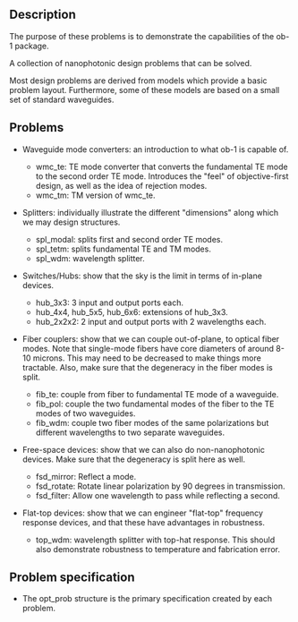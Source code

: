 Description
-----------

The purpose of these problems is to demonstrate the capabilities of the ob-1 package.


A collection of nanophotonic design problems that can be solved.

Most design problems are derived from models which provide 
a basic problem layout.
Furthermore, some of these models are based on 
a small set of standard waveguides.


Problems
--------

*   Waveguide mode converters: 
    an introduction to what ob-1 is capable of.
    *   wmc_te: TE mode converter that converts the fundamental TE mode to the 
        second order TE mode.
        Introduces the "feel" of objective-first design, as well as 
        the idea of rejection modes.
    *   wmc_tm: TM version of wmc_te.

*   Splitters:
    individually illustrate the different "dimensions"
    along which we may design structures.
    *   spl_modal: splits first and second order TE modes.
    *   spl_tetm: splits fundamental TE and TM modes.
    *   spl_wdm: wavelength splitter.

*   Switches/Hubs:
    show that the sky is the limit in terms of in-plane devices.
    *   hub_3x3: 3 input and output ports each.
    *   hub_4x4, hub_5x5, hub_6x6: extensions of hub_3x3.
    *   hub_2x2x2: 2 input and output ports with 2 wavelengths each.

*   Fiber couplers:
    show that we can couple out-of-plane, to optical fiber modes.
    Note that single-mode fibers have core diameters of around 8-10 microns.
    This may need to be decreased to make things more tractable.
    Also, make sure that the degeneracy in the fiber modes is split.
    *   fib_te: couple from fiber to fundamental TE mode of a waveguide.
    *   fib_pol: couple the two fundamental modes of the fiber to 
        the TE modes of two waveguides.
    *   fib_wdm: couple two fiber modes of the same polarizations but
        different wavelengths to two separate waveguides.

*   Free-space devices:
    show that we can also do non-nanophotonic devices.
    Make sure that the degeneracy is split here as well.
    *   fsd_mirror: Reflect a mode.
    *   fsd_rotate: Rotate linear polarization by 90 degrees in transmission.
    *   fsd_filter: Allow one wavelength to pass while reflecting a second.
        
*   Flat-top devices:
    show that we can engineer "flat-top" frequency response devices,
    and that these have advantages in robustness.
    *   top_wdm: wavelength splitter with top-hat response.
        This should also demonstrate robustness to temperature and 
        fabrication error.


Problem specification
---------------------

*   The opt_prob structure is the primary specification created by each problem.


